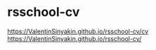 # rsschool-cv

https://ValentinSinyakin.github.io/rsschool-cv/cv
https://ValentinSinyakin.github.io/rsschool-cv/
